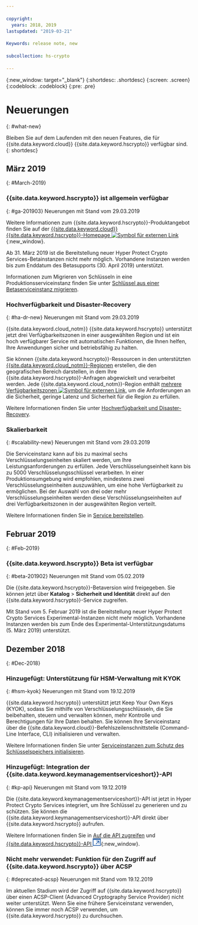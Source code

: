 ```yaml
---

copyright:
  years: 2018, 2019
lastupdated: "2019-03-21"

Keywords: release note, new

subcollection: hs-crypto

---
```


{:new_window: target="_blank"}
{:shortdesc: .shortdesc}
{:screen: .screen}
{:codeblock: .codeblock}
{:pre: .pre}

# Neuerungen
{: #what-new}

Bleiben Sie auf dem Laufenden mit den neuen Features, die für {{site.data.keyword.cloud}} {{site.data.keyword.hscrypto}} verfügbar sind.
{: shortdesc}

## März 2019
{: #March-2019}

### {{site.data.keyword.hscrypto}} ist allgemein verfügbar
{: #ga-201903}
Neuerungen mit Stand vom 29.03.2019

Weitere Informationen zum {{site.data.keyword.hscrypto}}-Produktangebot finden Sie auf der [{{site.data.keyword.cloud}} {{site.data.keyword.hscrypto}}-Homepage ![Symbol für externen Link](../../icons/launch-glyph.svg "Symbol für externen Link")](https://www.ibm.com/cloud/hyper-protect-crypto){:new_window}.

Ab 31. März 2019 ist die Bereitstellung neuer Hyper Protect Crypto Services-Betainstanzen nicht mehr möglich. Vorhandene Instanzen werden bis zum Enddatum des Betasupports (30. April 2019) unterstützt. 

Informationen zum Migrieren von Schlüsseln in eine Produktionsserviceinstanz finden Sie unter [Schlüssel aus einer Betaserviceinstanz migrieren](/docs/services/hs-crypto/transition-keys.html). 

### Hochverfügbarkeit und Disaster-Recovery
{: #ha-dr-new}
Neuerungen mit Stand vom 29.03.2019

{{site.data.keyword.cloud_notm}} {{site.data.keyword.hscrypto}} unterstützt jetzt drei Verfügbarkeitszonen in einer ausgewählten Region und ist ein hoch verfügbarer Service mit automatischen Funktionen, die Ihnen helfen, Ihre Anwendungen sicher und betriebsfähig zu halten. 

Sie können {{site.data.keyword.hscrypto}}-Ressourcen in den unterstützten [{{site.data.keyword.cloud_notm}}-Regionen](/docs/services/hs-crypto/regions.html) erstellen, die den geografischen Bereich darstellen, in dem Ihre {{site.data.keyword.hscrypto}}-Anfragen abgewickelt und verarbeitet werden. Jede {{site.data.keyword.cloud_notm}}-Region enthält [mehrere Verfügbarkeitszonen ![Symbol für externen Link](../../icons/launch-glyph.svg "Symbol für externen Link")](https://www.ibm.com/blogs/bluemix/2018/06/expansion-availability-zones-global-regions/), um die Anforderungen an die Sicherheit, geringe Latenz und Sicherheit für die Region zu erfüllen.

Weitere Informationen finden Sie unter [Hochverfügbarkeit und Disaster-Recovery](/docs/services/hs-crypto/ha-dr.html).

### Skalierbarkeit
{: #scalability-new}
Neuerungen mit Stand vom 29.03.2019

Die Serviceinstanz kann auf bis zu maximal sechs Verschlüsselungseinheiten skaliert werden, um Ihre Leistungsanforderungen zu erfüllen. Jede Verschlüsselungseinheit kann bis zu 5000 Verschlüsselungsschlüssel verarbeiten. In einer Produktionsumgebung wird empfohlen, mindestens zwei Verschlüsselungseinheiten auszuwählen, um eine hohe Verfügbarkeit zu ermöglichen. Bei der Auswahl von drei oder mehr Verschlüsselungseinheiten werden diese Verschlüsselungseinheiten auf drei Verfügbarkeitszonen in der ausgewählten Region verteilt. 

Weitere Informationen finden Sie in [Service bereitstellen](/docs/services/hs-crypto/provision.html). 

## Februar 2019
{: #Feb-2019}

### {{site.data.keyword.hscrypto}} Beta ist verfügbar
{: #beta-201902}
Neuerungen mit Stand vom 05.02.2019

Die {{site.data.keyword.hscrypto}}-Betaversion wird freigegeben. Sie können jetzt über **Katalog** > **Sicherheit und Identität** direkt auf den {{site.data.keyword.hscrypto}}-Service zugreifen.

Mit Stand vom 5. Februar 2019 ist die Bereitstellung neuer Hyper Protect Crypto Services Experimental-Instanzen nicht mehr möglich. Vorhandene Instanzen werden bis zum Ende des Experimental-Unterstützungsdatums (5. März 2019) unterstützt.

## Dezember 2018
{: #Dec-2018}

### Hinzugefügt: Unterstützung für HSM-Verwaltung mit KYOK
{: #hsm-kyok}
Neuerungen mit Stand vom 19.12.2019

{{site.data.keyword.hscrypto}} unterstützt jetzt Keep Your Own Keys (KYOK), sodass Sie mithilfe von Verschlüsselungsschlüsseln, die Sie beibehalten, steuern und verwalten können, mehr Kontrolle und Berechtigungen für Ihre Daten behalten. Sie können Ihre Serviceinstanz über die {{site.data.keyword.cloud}}-Befehlszeilenschnittstelle (Command-Line Interface, CLI) initialisieren und verwalten. 

Weitere Informationen finden Sie unter [Serviceinstanzen zum Schutz des Schlüsselspeichers initialisieren](/docs/services/hs-crypto/initialize_hsm.html). 

### Hinzugefügt: Integration der {{site.data.keyword.keymanagementserviceshort}}-API
{: #kp-api}
Neuerungen mit Stand vom 19.12.2019

Die {{site.data.keyword.keymanagementserviceshort}}-API ist jetzt in Hyper Protect Crypto Services integriert, um Ihre Schlüssel zu generieren und zu schützen. Sie können die {{site.data.keyword.keymanagementserviceshort}}-API direkt über {{site.data.keyword.hscrypto}} aufrufen.

Weitere Informationen finden Sie in [Auf die API zugreifen](/docs/services/hs-crypto/access-api.html) und [{{site.data.keyword.hscrypto}}-API ![Symbol für externen Link](image/external_link.svg "Symbol für externen Link")](https://{DomainName}/apidocs/hs-crypto){:new_window}.

### Nicht mehr verwendet: Funktion für den Zugriff auf {{site.data.keyword.hscrypto}} über ACSP
{: #deprecated-acsp}
Neuerungen mit Stand vom 19.12.2019

Im aktuellen Stadium wird der Zugriff auf {{site.data.keyword.hscrypto}} über einen ACSP-Client (Advanced Cryptography Service Provider) nicht weiter unterstützt. Wenn Sie eine frühere Serviceinstanz verwenden, können Sie immer noch ACSP verwenden, um {{site.data.keyword.hscrypto}} zu durchsuchen.
